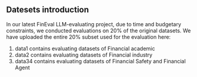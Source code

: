 ## Datesets introduction

In our latest FinEval LLM-evaluating project, due to time and budgetary constraints, we conducted evaluations on 20% of the original datasets. 
We have uploaded the entire 20% subset used for the evaluation here:
1. data1 contains evaluating datasets of Financial academic
2. data2 contains evaluating datasets of Financial industry
3. data34 contains evaluating datasets of Financial Safety and Financial Agent
